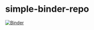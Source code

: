 # simple-binder-repo

[![Binder](https://notebooks-test.gesis.org/services/binder/badge.svg)](https://notebooks-test.gesis.org/services/binder/v2/gh/bitnik/simple-binder-repo/master)
